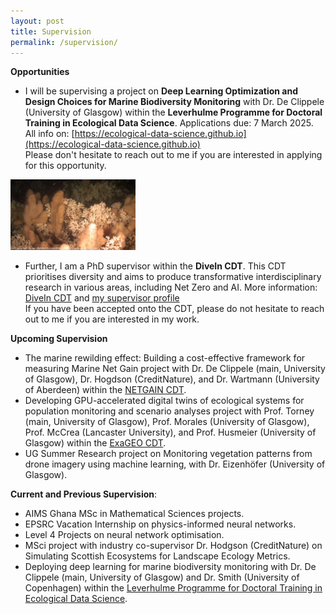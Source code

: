 ```yaml
---
layout: post
title: Supervision
permalink: /supervision/
---
```


<!--If you are interested in my [research]({{TiffanyVlaar.github.io}}/research), please feel free to **reach out to me** to discuss **funded PhD options** at the University of Glasgow. In your email please include your CV, university transcripts, and any dissertations/papers you may have written (but do not worry if you do not have any publications at this stage).

- Funding is available, but requires going through the School's application process. More information on the application process can be found [here]( https://www.gla.ac.uk/schools/mathematicsstatistics/research/postgraduate/) and more info on the project **Dissecting Neural Networks** can be found on the [FindAPhD page](https://www.findaphd.com/phds/project/phd-in-mathematics-dissecting-neural-networks/?p180056) <br>
Shortlisting starts **early January**, with scholarship decisions being made later in January. The process continues until all funded places are awarded.

- The University of Glasgow also offers **James McCune Smith scholarships** for black UK domiciled students. More information: [https://www.gla.ac.uk/scholarships/mccune-smith/](https://www.gla.ac.uk/scholarships/mccune-smith/)
-->

**Opportunities**
- I will be supervising a project on **Deep Learning Optimization and Design Choices for Marine Biodiversity Monitoring** with Dr. De Clippele (University of Glasgow) within the **Leverhulme Programme for Doctoral Training in Ecological Data Science**. Applications due: 7 March 2025. All info on: [https://ecological-data-science.github.io](https://ecological-data-science.github.io) <br>
Please don't hesitate to reach out to me if you are interested in applying for this opportunity.

<img src="DeClippele.jpg" width="200"/>

- Further, I am a PhD supervisor within the **DiveIn CDT**. This CDT prioritises diversity and aims to produce transformative interdisciplinary research in various areas, including Net Zero and AI. <!-- <br> It offers fully funded four-year interdisciplinary PhDs starting in September 2025. <br> -->
More information: [DiveIn CDT](https://www.divein.org.uk) and [my supervisor profile](https://www.divein.org.uk/supervisor/tiffanyvlaar/) <br>
If you have been accepted onto the CDT, please do not hesitate to reach out to me if you are interested in my work. 

**Upcoming Supervision**
- The marine rewilding effect: Building a cost-effective framework for measuring Marine Net Gain project with Dr. De Clippele (main, University of Glasgow), Dr. Hogdson (CreditNature), and Dr. Wartmann (University of Aberdeen) within the [NETGAIN CDT](https://netgain.wp.st-andrews.ac.uk).
- Developing GPU-accelerated digital twins of ecological systems for population monitoring and scenario analyses project with Prof. Torney (main, University of Glasgow), Prof. Morales (University of Glasgow), Prof. McCrea (Lancaster University), and Prof. Husmeier (University of Glasgow) within the [ExaGEO CDT](https://www.exageo.org).
- UG Summer Research project on Monitoring vegetation patterns from drone imagery using machine learning, with Dr. Eizenhöfer (University of Glasgow).

**Current and Previous Supervision**: 
- AIMS Ghana MSc in Mathematical Sciences projects.
- EPSRC Vacation Internship on physics-informed neural networks.
- Level 4 Projects on neural network optimisation.
- MSci project with industry co-supervisor Dr. Hodgson (CreditNature) on Simulating Scottish Ecosystems for Landscape Ecology Metrics.
- Deploying deep learning for marine biodiversity monitoring with Dr. De Clippele (main, University of Glasgow) and Dr. Smith (University of Copenhagen) within the [Leverhulme Programme for Doctoral Training in Ecological Data Science](https://ecological-data-science.github.io/projects.html).

